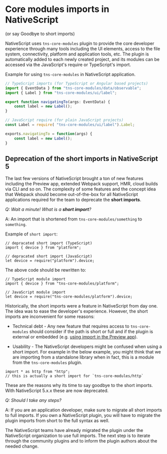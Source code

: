 # Core modules imports in NativeScript 
(or say Goodbye to short imports)

NativeScript uses `tns-core-modules` plugin to provide the core developer experience through many tools including the UI elements, access to the file system, connectivity, platform and application tools, etc. The plugin is automatically added to each newly created project, and its modules can be accessed via the JavaScript's require or TypeScript's import. 

Example for using `tns-core-modules` in NativeScript application.
```TypeScript
// TypeScript imports (for TypeScript or Angular based projects)
import { EventData } from "tns-core-modules/data/observable";
import { Label } from "tns-core-modules/ui/label";

export function navigatingTo(args: EventData) {
    const label = new Label();
}
```
```JavaScript
// JavaScript require (for plain JavaScript projects)
const Label = require( "tns-core-modules/ui/label").Label;

exports.navigatingTo = function(args) {
    const label = new Label();
}
```

## Deprecation of the short imports in NativeScript 5

The last few versions of NativeScript brought a ton of new features including the Preview app, extended Webpack support, HMR, cloud builds via CLI and so on. The complexity of some features and the concept idea that Webpack should become out-of-the-box for all NativeScript applications required for the team to deprecate the **short imports**. 

_Q: Wait a minute! What is a **short import**?_

A: An import that is shortened from `tns-core-modules/something` to `something`.

Example of `short import`:
```TS
// depracated short import (TypeScript)
import { device } from "platform"; 
```
```JS
// depracated short import (JavaScript)
let device = require("platform").device; 
```

The above code should be rewritten to:
```TS
// TypeScript module import
import { device } from "tns-core-modules/platform"; 
```
```JS
// JavaScript module import
let device = require("tns-core-modules/platform").device; 
```

Historically, the short imports were a feature in NativeScript from day one. The idea was to ease the developer's experience. However, the short imports are inconvenient for some reasons:

- Technical debt - Any new feature that requires access to `tns-core-modules` should consider if the path is short or full and if the plugin is external or embedded (e.g. [using import in the Preview app](https://github.com/NativeScript/nativescript-cli/issues/3997#issuecomment-428210585)).

- Usability - The NativeScript developers might be confused when using a short import. For example in the below example, you might think that we are importing from a standalone library when in fact, this is a module from the `tns-core-modules` plugin.
```TS
import * as http from "http";
// this is actually a short import for `tns-core-modules/http`
```

These are the reasons why its time to say goodbye to the short imports. With NativeScript 5.x.x these are now deprecated.

_Q: Should I take any steps?_

A: If you are an application developer, make sure to migrate all short imports to full imports. If you own a NativeScript plugin, you will have to migrate the plugin imports from short to the full syntax as well.

The NativeScript teams have already migrated the plugin under the NativeScript organization to use full imports. The next step is to iterate through the community plugins and to inform the plugin authors about the needed change.



